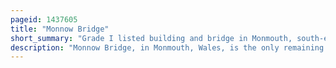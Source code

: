 ```yaml
---
pageid: 1437605
title: "Monnow Bridge"
short_summary: "Grade I listed building and bridge in Monmouth, south-east Wales"
description: "Monnow Bridge, in Monmouth, Wales, is the only remaining fortified River Bridge in Great Britain with its Gate Tower standing on the Bridge. From medieval Times these Bridge Towers were common across Europe but many were destroyed due to urban Expansion diminishing defensive Requirements and increasing Demands of Traffic and Trade. The historical and architectural Importance of the Bridge and its Rarity are reflected in its Status as a scheduled Monument and a Grade I listed Building. The Bridge crosses the monnow River 500 Metres above its Confluence with the Wye River."
---
```

